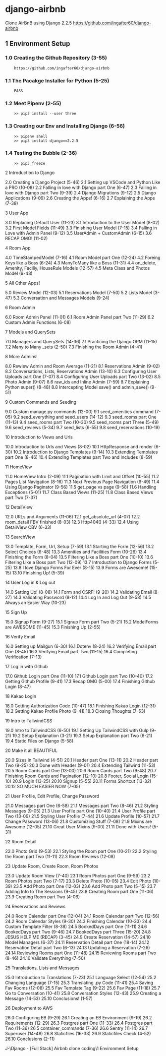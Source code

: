 # django-airbnb
Clone AirBnB using Django 2.2.5
https://github.com/ingafter60/django-airbnb

## 1 Environment Setup

### 1.0 Creating the Github Repository (3-55)

		https://github.com/ingafter60/django-airbnb

### 1.1 The Pacakge Installer for Python (5-25)

		PASS

### 1.2 Meet Pipenv (2-55)

		>> pip3 install --user three

### 1.3 Creating our Env and Installing Django (6-56)

		>> pipenv shell
		>> pip3 install django==2.2.5
		
### 1.4 Testing the Bubble (2-36)

		>> pip3 freeze

2 Introduction to Django

2.0 Creating a Django Project (5-46)
2.1 Setting up VSCode and Python Like a PRO (10-08)
2.2 Falling in love with Django part One (6-47)
2.3 Falling in love with Django part Two (9-39)
2.4 Django Migrations (9-12)
2.5 Django Applications (9-09)
2.6 Creating the Apps! (6-16)
2.7 Explaining the Apps (7-38)

3 User App

3.0 Replacing Default User (11-23)
3.1 Introduction to the User Model (8-02)
3.2 First Model Fields (11-49)
3.3 Finishing User Model (7-15)
3.4 Falling in Love with Admin Panel (9-12)
3.5 UserAdmin + CustomAdmin (6-15)
3.6 RECAP OMG! (11-02)

4 Room App

4.0 TimeStampedModel (7-16)
4.1 Room Model part One (12-24)
4.2 Foreing Keys like a Boss (6-24)
4.3 ManyToMany like a Boss (11-31)
4.4 on_delete, Amenity, Faciliy, HouseRule Models (12-57)
4.5 Meta Class and Photos Model (9-43)

5 All Other Apps!

5.0 Review Model (12-03)
5.1 Reservations Model (7-50)
5.2 Lists Model (3-47)
5.3 Conversation and Messages Models (9-24)

6 Room Admin

6.0 Room Admin Panel (11-01)
6.1 Room Admin Panel part Two (11-29)
6.2 Custom Admin Functions (6-08)

7 Models and QuerySets

7.0 Managers and QuerySets (14-36)
7.1 Practicing the Django ORM (11-15)
7.2 Many to Many _sets (2-50)
7.3 Finishing the Room Admin (4-41)

8 More Admins!

8.0 Rewiew Admin and Room Average (11-21)
8.1 Reservations Admin (9-02)
8.2 Conversations, Lists, Reservations Admin (13-10)
8.3 Configuring User Uploads part One (7-07)
8.4 Configuring User Uploads part Two (13-02)
8.5 Photo Admin (9-07)
8.6 raw_ids and Inline Admin (7-59)
8.7 Explaining Python super() (8-48)
8.8 Intercepting Model save() and admin_save() (9-51)

9 Custom Commands and Seeding

9.0 Custom manage.py commands (12-00)
9.1 seed_amenities command (7-05)
9.2 seed_everything and seed_users (14-12)
9.3 seed_rooms part One (11-13)
9.4 seed_rooms part Two (10-30)
9.5 seed_rooms part Three (5-49)
9.6 seed_reviews (5-34)
9.7 seed_lists (6-55)
9.8 seed_reservations (10-19)

10 Introduction to Views and Urls

10.0 Introduction to Urls and Views (8-02)
10.1 HttpResponse and render (6-30)
10.2 Introduction to Django Templates (9-14)
10.3 Extending Templates part One (8-46)
10.4 Extending Templates part Two and Includes (8-59)

11 HomeView

11.0 HomeView Intro (2-09)
11.1 Pagination with Limit and Offset (10-55)
11.2 Pages List Navigation (8-16)
11.3 Next Previous Page Navigation (6-49)
11.4 Using Django Paginator (9-56)
11.5 get_page vs page (9-58)
11.6 Handling Exceptions (5-01)
11.7 Class Based Views (11-25)
11.8 Class Based Views part Two (7-37)

12 DetailView

12.0 URLs and Arguments (11-06)
12.1 get_absolute_url (4-07)
12.2 room_detail FBV finished (8-03)
12.3 Http404() (4-33)
12.4 Using DetailView CBV (6-33)

13 SearchView

13.0 Template, Form, Url, Setup (7-59)
13.1 Starting the Form (12-56)
13.2 Select Choices (6-48)
13.3 Amenities and Facilities Form (10-26)
13.4 Finishing the Form (8-04)
13.5 Filtering Like a Boss part One (10-10)
13.6 Filtering Like a Boss part Two (12-09)
13.7 Introduction to Django Forms (5-25)
13.8 I love Django Forms For Ever (8-15)
13.9 Forms are Awesome! (15-15)
13.10 Finishing Up! (5-39)

14 User Log in & Log out

14.0 Setting Up! (8-08)
14.1 Form and CSRF! (9-20)
14.2 Validating Email (8-27)
14.3 Validating Password (8-12)
14.4 Log In and Log Out (9-58)
14.5 Always an Easier Way (10-23)

15 Sign Up

15.0 Signup Form (9-27)
15.1 Signup Form part Two (5-21)
15.2 ModelForms are AWESOME (11-45)
15.3 Finishing Up (2-55)

16 Verify Email

16.0 Setting up Mailgun (6-30)
16.1 Dotenv (8-24)
16.2 Verifying Email part One (8-45)
16.3 Verifying Email part Two (11-15)
16.4 Completing Verification (7-13)

17 Log in with Github

17.0 Github Login part One (11-10)
17.1 Github Login part Two (10-40)
17.2 Getting Github Profile (9-41)
17.3 Recap OMG (5-00)
17.4 Finishing Github Login (8-47)

18 Kakao Login

18.0 Getting Authorization Code (10-47)
18.1 Finishing Kakao Login (12-31)
18.2 Getting Kakao Profile Photo (9-41)
18.3 Closing Thoughts (7-53)

19 Intro to TailwindCSS

19.0 Intro to TailwindCSS (6-50)
19.1 Setting Up TailwindCSS with Gulp (9-21)
19.2 Setup Explanation (3-21)
19.3 Setup Explanation part Two (6-21)
19.4 Static Files on Django (5-58)

20 Make it all BEAUTIFUL

20.0 Sizes in Tailwind (4-51)
20.1 Header part One (13-11)
20.2 Header part Two (9-25)
20.3 Done with Header (9-01)
20.4 Extending Tailwind (11-53)
20.5 Room Cards part One (13-00)
20.6 Room Cards part Two (9-48)
20.7 Finishing Room Cards and Pagination (12-10)
20.8 Footer, Social Login (15-10)
20.9 Login (13-25)
20.10 Signup (5-55)
20.11 Forms Shortcut (13-32)
20.12 SO MUCH EASIER NOW (7-05)

21 User Profile, Edit Profile, Change Password

21.0 Messages part One (6-58)
21.1 Messages part Two (8-46)
21.2 Styling Messages (9-05)
21.3 User Profile part One (10-40)
21.4 User Profile part Two (13-09)
21.5 Styling User Profile (7-44)
21.6 Update Profile (10-57)
21.7 Change Password (13-06)
21.8 Customizing Stuff (7-08)
21.9 Mixins are Awesome (12-05)
21.10 Great User Mixins (9-00)
21.11 Done with Users! (5-31)

22 Room Detail

22.0 Photo Grid (9-53)
22.1 Styling the Room part One (10-21)
22.2 Styling the Room part Two (11-11)
22.3 Room Reviews (12-08)

23 Update Room, Create Room, Room Photos

23.0 Update Room View (7-40)
23.1 Room Photos part One (9-59)
23.2 Room Photos part Two (7-17)
23.3 Delete Photo (10-05)
23.4 Edit Photo (10-39)
23.5 Add Photo part One (12-03)
23.6 Add Photo part Two (5-15)
23.7 Adding Info to The Sessions (9-45)
23.8 Creating Room part One (11-06)
23.9 Creating Room part Two (4-06)

24 Reservations and Reviews

24.0 Room Calendar part One (12-04)
24.1 Room Calendar part Two (12-56)
24.2 Room Calendar Styles (9-30)
24.3 Finishing Calendar (10-33)
24.4 Custom Template Filter (8-38)
24.5 BookedDays part One (11-11)
24.6 BookedDays part Two (9-46)
24.7 BookedDays part Three (15-20)
24.8 JESUS HELP ME (RECAP) (3-45)
24.9 Create Reservation (14-57)
24.10 Model Managers (6-37)
24.11 Reservation Detail part One (18-14)
24.12 Reservation Detail part Two (6-13)
24.13 Updating a Reservation (7-26)
24.14 Reviewing Rooms part One (11-48)
24.15 Reviewing Rooms part Two (8-46)
24.16 Validate Everything (7-50)

25 Translations, Lists and Messages

25.0 Introduction to Translations (7-23)
25.1 Language Select (12-54)
25.2 Changing Language (7-15)
25.3 Translating .py Code (11-41)
25.4 Saving Fav Rooms (12-08)
25.5 Fav Template Tag (9-22)
25.6 Fav Page (11-18)
25.7 Go to Conversation (10-41)
25.8 Conversation Styles (12-43)
25.9 Creating a Message (14-53)
25.10 Conclusions! (1-57)

26 Deployment to AWS

26.0 Configuring EB (9-29)
26.1 Creating an EB Environment (9-19)
26.2 Requirements (12-29)
26.3 Postgres part One (11-33)
26.4 Postgres part Two (11-36)
26.5 container_commands (7-36)
26.6 Sentry (11-14)
26.7 Superuser (14-48)
26.8 Staticfiles (16-33)
26.9 Staticfiles Check (4-52)
26.10 Conclusions (2-11)

J-\Django - [Full Stack] Airbnb clone coding\1 Environment Setup
